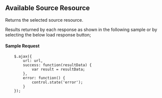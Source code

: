## Available Source Resource
Returns the selected source resource.

Results returned by each response as shown in the following sample or by selecting the below load response button;
#### Sample Request
```
	$.ajax({
		url: url,
		success: function(resultData) { 
			var result = resultData;
		},
		error: function() {
			control.state('error');
		}
	});
```
